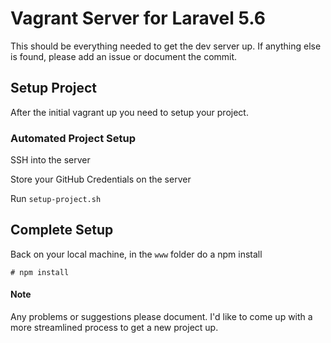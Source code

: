 # Vagrant Server for Laravel 5.6 

This should be everything needed to get the dev server up. If anything else is found, please add an issue or document the commit.

## Setup Project

After the initial vagrant up you need to setup your project.

### Automated Project Setup
SSH into the server

Store your GitHub Credentials on the server

Run `setup-project.sh`

## Complete Setup
Back on your local machine, in the `www` folder do a npm install

```
# npm install
```

#### Note

Any problems or suggestions please document. I'd like to come up with a more streamlined process to get a new project up.

